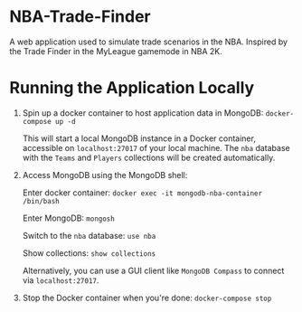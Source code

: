 # NBA-Trade-Finder
A web application used to simulate trade scenarios in the NBA. Inspired by the Trade Finder in the MyLeague gamemode in NBA 2K.

# Running the Application Locally
1. Spin up a docker container to host application data in MongoDB: `docker-compose up -d`

    This will start a local MongoDB instance in a Docker container, accessible on `localhost:27017` of your local machine.
    The `nba` database with the `Teams` and `Players` collections will be created automatically.


2. Access MongoDB using the MongoDB shell:

    Enter docker container: `docker exec -it mongodb-nba-container /bin/bash`

    Enter MongoDB: `mongosh`
    
    Switch to the `nba` database: `use nba`

    Show collections: `show collections`

    Alternatively, you can use a GUI client like `MongoDB Compass` to connect via `localhost:27017`.


3. Stop the Docker container when you're done: `docker-compose stop`
